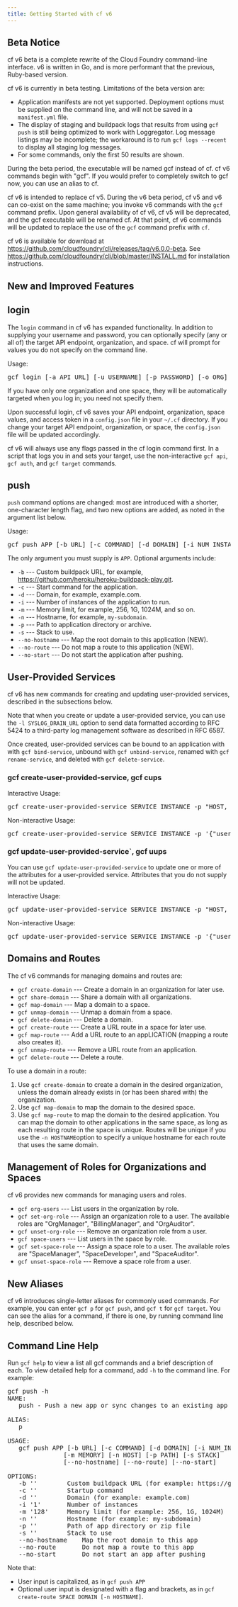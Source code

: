 ```yaml
---
title: Getting Started with cf v6
---
```


## <a id='beta'></a>Beta Notice ##

cf v6 beta is a complete rewrite of the Cloud Foundry command-line interface. v6 is written in Go, and is more performant that the previous, Ruby-based version.

cf v6 is currently in beta testing. Limitations of the beta version are:

* Application manifests are not yet supported. Deployment options must be supplied on the command line, and will not be saved in a `manifest.yml` file.
* The display of staging and buildpack logs that results from using `gcf push` is still being optimized to work with Loggregator. Log message listings may be incomplete; the workaround is to run `gcf logs --recent` to display all staging log messages.
* For some commands, only the first 50 results are shown.

During the beta period, the executable will be named gcf instead of cf. cf v6 commands begin with "gcf". If you would prefer to completely switch to gcf now, you can use an alias to cf.

cf v6 is intended to replace cf v5. During the v6 beta period, cf v5 and v6 can co-exist on the same machine; you invoke v6 commands with the `gcf` command prefix. Upon general availability of cf v6, cf v5  will be deprecated, and the gcf executable will be renamed cf. At that point, cf v6 commands will be updated to replace the use of the `gcf` command prefix with `cf`.

cf v6 is available for download at https://github.com/cloudfoundry/cli/releases/tag/v6.0.0-beta. See https://github.com/cloudfoundry/cli/blob/master/INSTALL.md for installation instructions.



## <a id='new'></a>New and Improved Features ##

## <a id='login'></a>login ##

The `login` command in cf v6 has expanded functionality. In addition to supplying your username and password, you can  optionally specify (any or all of) the target API endpoint, organization, and space. cf will prompt for values you do not specify on the command line.

Usage:

<pre class="terminal">
gcf login [-a API_URL] [-u USERNAME] [-p PASSWORD] [-o ORG] [-s SPACE]
</pre>

If you have only one organization and one space, they will be automatically targeted when you log in; you need not specify them.

Upon successful login, cf v6 saves your API endpoint, organization, space values, and access token in a `config.json` file  in your `~/.cf` directory. If you change your target API endpoint, organization, or space, the `config.json` file will be updated accordingly.

cf v6 will always use any flags passed in the cf login command first. In a script that logs you in and sets your target, use the non-interactive `gcf api`, `gcf auth`, and `gcf target` commands.

## <a id='push'></a>push ##

`push` command options are changed: most are introduced with a shorter, one-character length flag, and two new options are added, as noted in the argument list below.

Usage:

<pre class="terminal">
gcf push APP [-b URL] [-c COMMAND] [-d DOMAIN] [-i NUM_INSTANCES] [-m MEMORY] [-n HOST] [-p PATH] [-s STACK] [--no-hostname] [--no-route] [--no-start]`
</pre>

The only argument you must supply is `APP`. Optional arguments include:

* `-b` --- Custom buildpack URL, for example, https://github.com/heroku/heroku-buildpack-play.git.
* `-c` --- Start command for the application.
* `-d` --- Domain, for example, example.com.
* `-i` --- Number of instances of the application to run.
* `-m` --- Memory limit, for example, 256, 1G, 1024M, and so on.
* `-n` --- Hostname, for example, `my-subdomain`.
* `-p` --- Path to application directory or archive.
* `-s` --- Stack to use.
* `--no-hostname` --- Map the root domain to this application (NEW).
* `--no-route` --- Do not map a route to this application (NEW).
* `--no-start` --- Do not start the application after pushing.


## <a id='user-provided'></a> User-Provided Services ##

cf v6 has new commands for creating and updating user-provided services, described in the subsections below.

Note that when you create or update a user-provided service, you can use the `-l SYSLOG_DRAIN_URL` option to send data formatted according to RFC 5424 to a third-party log management software as described in RFC 6587.

Once created, user-provided services can be bound to an application with with `gcf bind-service`, unbound with `gcf unbind-service`, renamed with `gcf rename-service`, and deleted with `gcf delete-service`.

### <a id='user-cups'></a>gcf create-user-provided-service, gcf cups ###

Interactive Usage:

<pre class="terminal">
gcf create-user-provided-service SERVICE_INSTANCE -p "HOST, PORT, DATABASE, USERNAME, PASSWORD" -l SYSLOG-DRAIN-URL
</pre>

Non-interactive Usage:

<pre class="terminal">
gcf create-user-provided-service SERVICE_INSTANCE -p '{"username":"USERNAME","password":"PASSWORD"}' -l SYSLOG-DRAIN-URL
</pre>

### <a id='user-uups'></a>gcf update-user-provided-service`, gcf uups ###

You can use `gcf update-user-provided-service` to update one or more of the attributes for a user-provided service. Attributes that you do not supply will not be updated.

Interactive Usage:

<pre class="terminal">
gcf update-user-provided-service SERVICE_INSTANCE -p "HOST, PORT, DATABASE, USERNAME, PASSWORD" -l SYSLOG-DRAIN-URL
</pre>

Non-interactive Usage:

<pre class="terminal">
gcf update-user-provided-service SERVICE_INSTANCE -p '{"username":"USERNAME","password":"PASSWORD"}' -l SYSLOG-DRAIN-URL
</pre>


## <a id='user-provided'></a> Domains and Routes ##

The cf v6 commands for managing domains and routes are:

* `gcf create-domain` ---  Create a domain in an organization for later use.
* `gcf share-domain` --- Share a domain with all organizations.
* `gcf map-domain` --- Map a domain to a space.
* `gcf unmap-domain` --- Unmap a domain from a space.
* `gcf delete-domain` --- Delete a domain.
* `gcf create-route` --- Create a URL route in a space for later use.
* `gcf map-route` --- Add a URL route to an appLICATION (mapping a route also creates it).
* `gcf unmap-route` --- Remove a URL route from an application.
* `gcf delete-route` --- Delete a route.


To use a domain in a route:

1. Use `gcf create-domain` to create a domain in the desired organization, unless the domain already exists in (or has been shared with) the organization.
1. Use `gcf map-domain` to map the domain to the desired space.
1. Use `gcf map-route` to map the domain to the desired application. You can map the domain to other applications in the same space, as long as each resulting route in the space is unique. Routes will be unique if you use the `-n HOSTNAME`option to specify a unique hostname for each route that uses the same domain.

## <a id='domains-routes'></a> Management of Roles for Organizations and Spaces ##


cf v6 provides new commands for managing users and roles.

* `gcf org-users` --- List users in the organization by role.
* `gcf set-org-role` --- Assign an organization role to a user. The available roles are "OrgManager", "BillingManager", and "OrgAuditor".
* `gcf unset-org-role` --- Remove an organization role from a user.
* `gcf space-users` --- List users in the space by role.
* `gcf set-space-role` --- Assign a space role to a user. The available roles are "SpaceManager", "SpaceDeveloper", and "SpaceAuditor".
* `gcf unset-space-role` --- Remove a space role from a user.


## <a id='aliases'></a> New Aliases ##

cf v6 introduces single-letter aliases for commonly used commands.  For example, you can enter `gcf p` for `gcf push`, and `gcf t` for `gcf target`. You can see the alias for a command, if there is one, by running command line help, described below.

## <a id='help'></a> Command Line Help ##

Run `gcf help` to view a list all gcf commands and a brief description of each. To view detailed help for a command, add `-h` to the command line. For example:

<pre class="terminal">
gcf push -h
NAME:
   push - Push a new app or sync changes to an existing app

ALIAS:
   p

USAGE:
   gcf push APP [-b URL] [-c COMMAND] [-d DOMAIN] [-i NUM_INSTANCES]
               [-m MEMORY] [-n HOST] [-p PATH] [-s STACK]
               [--no-hostname] [--no-route] [--no-start]

OPTIONS:
   -b ''		Custom buildpack URL (for example: https://github.com/heroku/heroku-buildpack-play.git)
   -c ''		Startup command
   -d ''		Domain (for example: example.com)
   -i '1'		Number of instances
   -m '128'		Memory limit (for example: 256, 1G, 1024M)
   -n ''		Hostname (for example: my-subdomain)
   -p ''		Path of app directory or zip file
   -s ''		Stack to use
   --no-hostname	Map the root domain to this app
   --no-route		Do not map a route to this app
   --no-start		Do not start an app after pushing
</pre>

Note that:

* User input is capitalized, as in  `gcf push APP`
* Optional user input is designated with a flag and brackets, as in `gcf create-route SPACE DOMAIN [-n HOSTNAME]`.

